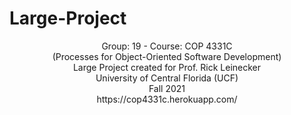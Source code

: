 # Large-Project

<p align="center">
  <p align="center">
    Group: 19 - Course: COP 4331C <br>
    (Processes for Object-Oriented Software Development) <br>
    Large Project created for Prof. Rick Leinecker <br>
    University of Central Florida (UCF) <br>
    Fall 2021 <br>
    https://cop4331c.herokuapp.com/ 
    <br/>
  </p>
</p>
